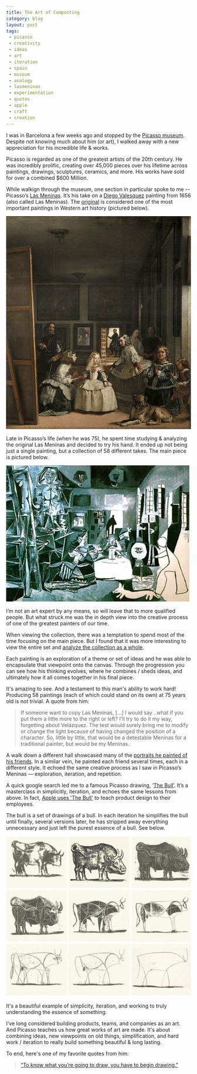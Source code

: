 ```yaml
---
title: The Art of Composting
category: blog
layout: post
tags: 
 - picasso
 - creativity
 - ideas
 - art
 - iteration
 - spain
 - museum
 - analogy
 - lasmeninas
 - experimentation
 - quotes
 - apple
 - craft
 - creation
---
```


I was in Barcelona a few weeks ago and stopped by the [Picasso museum](http://www.museupicasso.bcn.cat/en/). Despite not knowing much about him (or art), I walked away with a new appreciation for his incredible life & works.

Picasso is regarded as one of the greatest artists of the 20th century. He was incredibly prolific, creating over 45,000 pieces over his lifetime across paintings, drawings, sculptures, ceramics, and more. His works have sold for over a combined $600 Million.

While walkign through the museum, one section in particular spoke to me -- Picasso’s [Las Meninas](https://en.wikipedia.org/wiki/Las_Meninas). It’s his take on a [Diego Valesquez](https://en.wikipedia.org/wiki/Diego_Vel%C3%A1zquez) painting from 1656 (also called Las Meninas). The [original](https://en.wikipedia.org/wiki/Las_Meninas) is considered one of the most important paintings in Western art history (pictured below).

![img](/images/las_meninas_velasquez.jpg)

Late in Picasso’s life (when he was 75), he spent time studying & analyzing the original Las Meninas and decided to try his hand. It ended up not being just a single painting, but a collection of 58 different takes. The main piece is pictured below.

![img](/images/las_meninas_picasso.jpeg)

I’m not an art expert by any means, so will leave that to more qualified people. But what struck me was the in depth view into the creative process of one of the greatest painters of our time. 

When viewing the collection, there was a temptation to spend most of the time focusing on the main piece. But I found that it was more interesting to view the entire set and [analyze the collection as a whole](http://www.blogmuseupicassobcn.org/2015/08/the-chronology-of-las-meninas-of-picasso/?lang=en). 

Each painting is an exploration of a theme or set of ideas and he was able to encapsulate that viewpoint onto the canvas. Through the progression you can see how his thinking evolves, where he combines / sheds ideas, and ultimately how it all comes together in his final piece. 

It's amazing to see. And a testament to this man's ability to work hard! Producing 58 paintings (each of which could stand on its own) at 75 years old is not trivial. A quote from him:

> If someone want to copy Las Meninas, […] I would say ..what if you put them a little more to the right or left? I'll try to do it my way, forgetting about Velázquez. The test would surely bring me to modify or change the light because of having changed the position of a character. So, little by little, that would be a detestable Meninas for a traditional painter, but would be my Meninas.

A walk down a different hall showcased many of the [portraits he painted of his friends](https://www.nytimes.com/2016/10/21/arts/design/picassos-life-portrait-by-portrait.html). In a similar vein, he painted each friend several times, each in a different style. It echoed the same creative process as I saw in Picasso’s Meninas — exploration, iteration, and repetition.

A quick google search led me to a famous Picasso drawing, ‘[The Bull’](http://www.artyfactory.com/art_appreciation/animals_in_art/pablo_picasso.htm). It’s a masterclass in simplicitly, iteration, and echoes the same lessons from above. In fact, [Apple uses 'The Bull'](https://www.fastcodesign.com/3034240/how-apple-uses-picasso-to-teach-employees-about-product-design) to teach product design to their employees.

The bull is a set of drawings of a bull. In each iteration he simplifies the bull until finally, several versions later, he has stripped away everything unnecessary and just left the purest essence of a bull. See below.

![img](/images/picasso_bull.jpg)

It's a beautiful example of simplicity, iteration, and working to truly understanding the essence of something.

I’ve long considered building products, teams, and companies as an art. And Picasso teaches us how great works of art are made. It's about combining ideas, new viewpoints on old things, simplification, and hard work / iteration to really build something beautiful & long lasting. 

To end, here's one of my favorite quotes from him:

> [“To know what you’re going to draw, you have to begin drawing.”](https://www.brainpickings.org/2014/06/24/picasso-brassai-ideas-creativity/)

